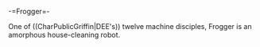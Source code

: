 -=Frogger=-

One of ((CharPublicGriffin|DEE's)) twelve machine disciples, Frogger is an amorphous house-cleaning robot.

